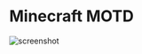 # Minecraft MOTD

![screenshot](https://user-images.githubusercontent.com/12649585/201813524-09b96abb-a210-4b92-8c8b-07eef51d24da.png)
